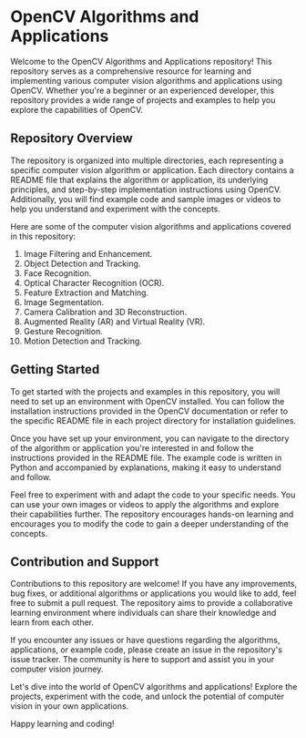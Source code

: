 # OpenCV Algorithms and Applications

Welcome to the OpenCV Algorithms and Applications repository! This repository serves as a comprehensive resource for learning and implementing various computer vision algorithms and applications using OpenCV. Whether you're a beginner or an experienced developer, this repository provides a wide range of projects and examples to help you explore the capabilities of OpenCV.

## Repository Overview

The repository is organized into multiple directories, each representing a specific computer vision algorithm or application. Each directory contains a README file that explains the algorithm or application, its underlying principles, and step-by-step implementation instructions using OpenCV. Additionally, you will find example code and sample images or videos to help you understand and experiment with the concepts.

Here are some of the computer vision algorithms and applications covered in this repository:

1. Image Filtering and Enhancement.
2. Object Detection and Tracking.
3. Face Recognition.
4. Optical Character Recognition (OCR).
5. Feature Extraction and Matching.
6. Image Segmentation.
7. Camera Calibration and 3D Reconstruction.
8. Augmented Reality (AR) and Virtual Reality (VR).
9. Gesture Recognition.
10. Motion Detection and Tracking.

## Getting Started

To get started with the projects and examples in this repository, you will need to set up an environment with OpenCV installed. You can follow the installation instructions provided in the OpenCV documentation or refer to the specific README file in each project directory for installation guidelines.

Once you have set up your environment, you can navigate to the directory of the algorithm or application you're interested in and follow the instructions provided in the README file. The example code is written in Python and accompanied by explanations, making it easy to understand and follow.

Feel free to experiment with and adapt the code to your specific needs. You can use your own images or videos to apply the algorithms and explore their capabilities further. The repository encourages hands-on learning and encourages you to modify the code to gain a deeper understanding of the concepts.

## Contribution and Support

Contributions to this repository are welcome! If you have any improvements, bug fixes, or additional algorithms or applications you would like to add, feel free to submit a pull request. The repository aims to provide a collaborative learning environment where individuals can share their knowledge and learn from each other.

If you encounter any issues or have questions regarding the algorithms, applications, or example code, please create an issue in the repository's issue tracker. The community is here to support and assist you in your computer vision journey.

Let's dive into the world of OpenCV algorithms and applications! Explore the projects, experiment with the code, and unlock the potential of computer vision in your own applications.

Happy learning and coding!
